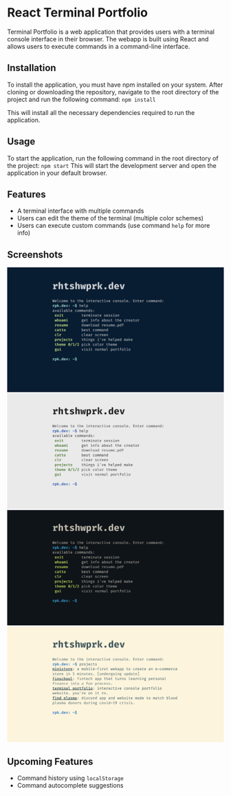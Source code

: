 # React Terminal Portfolio

Terminal Portfolio is a web application that provides users with a terminal console interface in their browser. The webapp is built using React and allows users to execute commands in a command-line interface.

## Installation

To install the application, you must have npm installed on your system. After cloning or downloading the repository, navigate to the root directory of the project and run the following command:
`npm install`

This will install all the necessary dependencies required to run the application.

## Usage

To start the application, run the following command in the root directory of the project:
`npm start`
This will start the development server and open the application in your default browser.

## Features

- A terminal interface with multiple commands
- Users can edit the theme of the terminal (multiple color schemes)
- Users can execute custom commands (use command `help` for more info)

## Screenshots

![ss01](/ss01.png)
![ss02](/ss02.png)
![ss03](/ss03.png)
![ss04](/ss04.png)

## Upcoming Features

- Command history using `localStorage`
- Command autocomplete suggestions
